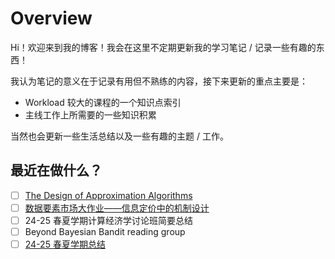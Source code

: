 # Overview

Hi！欢迎来到我的博客！我会在这里不定期更新我的学习笔记 / 记录一些有趣的东西！

我认为笔记的意义在于记录有用但不熟练的内容，接下来更新的重点主要是：

- Workload 较大的课程的一个知识点索引
- 主线工作上所需要的一些知识积累

当然也会更新一些生活总结以及一些有趣的主题 / 工作。

## 最近在做什么？

- [ ] [The Design of Approximation Algorithms](math/Appr/index.md)
- [ ] [数据要素市场大作业——信息定价中的机制设计](computing_eco/articles/Information_Pricing_Mechanism/index.md)
- [ ] 24-25 春夏学期计算经济学讨论班简要总结
- [ ] Beyond Bayesian Bandit reading group
- [ ] [24-25 春夏学期总结](misc/summary/24-25_second_summary.md)